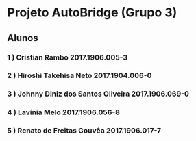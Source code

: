 # Projeto AutoBridge (Grupo 3)
## Alunos
### 1 ) Cristian Rambo 2017.1906.005-3
### 2 ) Hiroshi Takehisa Neto 2017.1904.006-0
### 3 ) Johnny Diniz dos Santos Oliveira 2017.1906.069-0
### 4 ) Lavínia Melo 2017.1906.056-8
### 5 ) Renato de Freitas Gouvêa 2017.1906.017-7

